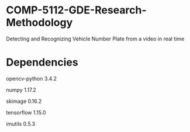 # COMP-5112-GDE-Research-Methodology

Detecting and Recognizing Vehicle Number Plate from a video in real time

# Dependencies
opencv-python 3.4.2

numpy 1.17.2

skimage 0.16.2

tensorflow 1.15.0

imutils 0.5.3
